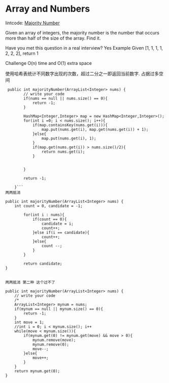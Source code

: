 # Array and Numbers
lintcode: [Majority Number](http://www.lintcode.com/en/problem/majority-number/)

Given an array of integers, the majority number is the number that occurs more than half of the size of the array. Find it.

Have you met this question in a real interview? Yes
Example
Given [1, 1, 1, 1, 2, 2, 2], return 1

Challenge
O(n) time and O(1) extra space



使用哈希表统计不同数字出现的次数，超过二分之一即返回当前数字.
占据过多空间

```
 public int majorityNumber(ArrayList<Integer> nums) {
        // write your code
        if(nums == null || nums.size() == 0){
            return -1;
        }
        
        HashMap<Integer,Integer> map = new HashMap<Integer,Integer>();
        for(int i =0; i < nums.size(); i++){
            if(map.containsKey(nums.get(i))){
                map.put(nums.get(i), map.get(nums.get(i)) + 1);
            }else{
                map.put(nums.get(i), 1);
            }
            if(map.get(nums.get(i)) > nums.size()/2){
                return nums.get(i);
            }
            
            
        }
        
        return -1;
        
    }```
两两抵消
```
    public int majorityNumber(ArrayList<Integer> nums) {
        int count = 0, candidate = -1;
            
            for(int i : nums){
                if(count == 0){
                    candidate = i;
                    count++;
                }else if(i == candidate){
                    count++;
                }else{
                    count --;
                }
            }
            
            return candidate;
    }    
```    
    
两两抵消 第二种 这个过不了
```
    public int majorityNumber(ArrayList<Integer> nums) {
        // write your code
        /*
        ArrayList<Integer> mynum = nums;
        if(mynum == null || mynum.size() == 0){
            return -1;
        }
        int move = 1;
        //int i = 0; i < mynum.size(); i++
        while(move < mynum.size()){
            if(mynum.get(0) != mynum.get(move) && move > 0){
                mynum.remove(move);
                mynum.remove(0);
                move--;
            }else{
                move++;
            }
        }
        return mynum.get(0);
    }
```

